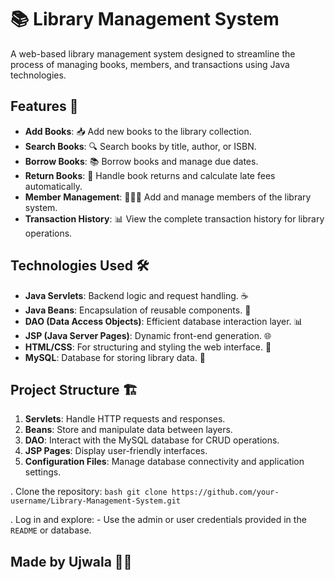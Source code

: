 # 📚 Library Management System

A web-based library management system designed to streamline the process of managing books, members, and transactions using Java technologies. 

## Features 🚀

- **Add Books**: 📥 Add new books to the library collection.
- **Search Books**: 🔍 Search books by title, author, or ISBN.
- **Borrow Books**: 📚 Borrow books and manage due dates.
- **Return Books**: 🔄 Handle book returns and calculate late fees automatically.
- **Member Management**: 🧑‍🤝‍🧑 Add and manage members of the library system.
- **Transaction History**: 📊 View the complete transaction history for library operations.

## Technologies Used 🛠️

- **Java Servlets**: Backend logic and request handling. ☕
- **Java Beans**: Encapsulation of reusable components. 🫘
- **DAO (Data Access Objects)**: Efficient database interaction layer. 📊
- **JSP (Java Server Pages)**: Dynamic front-end generation. 🌐
- **HTML/CSS**: For structuring and styling the web interface. 🎨
- **MySQL**: Database for storing library data. 💾

## Project Structure 🏗️

1. **Servlets**: Handle HTTP requests and responses.
2. **Beans**: Store and manipulate data between layers.
3. **DAO**: Interact with the MySQL database for CRUD operations.
4. **JSP Pages**: Display user-friendly interfaces.
5. **Configuration Files**: Manage database connectivity and application settings.


. Clone the repository:
    ```bash
    git clone https://github.com/your-username/Library-Management-System.git
    ```

. Log in and explore:
    - Use the admin or user credentials provided in the `README` or database.


## Made by Ujwala 👩‍💻
